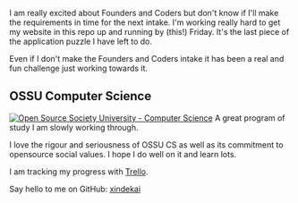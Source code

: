 I am really excited about Founders and Coders but don't know if I'll make the requirements in time for the next intake. I'm working really hard to get my website in this repo up and running by (this!) Friday. It's the last piece of the application puzzle I have left to do.

Even if I don't make the Founders and Coders intake it has been a real and fun challenge just working towards it.

## OSSU Computer Science
[![Open Source Society University - Computer Science](https://img.shields.io/badge/OSSU-computer--science-blue.svg)](https://github.com/ossu/computer-science)
A great program of study I am slowly working through.

I love the rigour and seriousness of OSSU CS as well as its commitment to opensource social values. I hope I do well on it and learn lots.

I am tracking my progress with [Trello](https://trello.com/b/YK4FeoPy/ossu-computer-science-curriculum).

Say hello to me on GitHub: [xindekai](https://github.com/xindekai)
